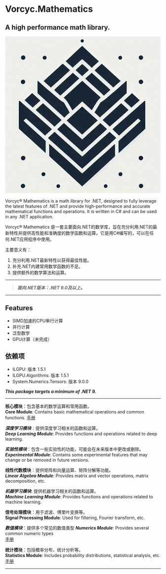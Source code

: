 ﻿# Vorcyc.Mathematics

## A high performance math library.

![VMath logo](logos/logo1.png "logo")

Vorcyc® Mathematics is a math library for .NET, designed to fully leverage the latest features of .NET and provide high-performance and accurate mathematical functions and operations. It is written in C# and can be used in any .NET application.

Vorcyc® Mathematics 是一套主要面向.NET的数学库，旨在充分利用.NET的最新特性并提供高性能和准确度的数学函数和运算。它是用C#编写的，可以在任何.NET应用程序中使用。

主要意义有：
1. 充分利用.NET最新特性以获得最佳性能。
2. 补充.NET内建常用数学函数的不足。
3. 提供额外的数学算法和运算。

---
  
>***面向.NET版本：.NET 9.0及以上。***

---


## Features
- SIMD加速的CPU串行计算
- 并行计算
- 泛型数学
- GPU计算（未完成）



## 依赖项
- ILGPU: 版本 1.5.1  
- ILGPU.Algorithms: 版本 1.5.1  
- System.Numerics.Tensors: 版本 9.0.0  


***This package targets a minimum of .NET 9.***

---

**核心模块**：包含基本的数学运算和常用函数。  
**Core Module**: Contains basic mathematical operations and common functions.
[手册](Module_Core.md)

***深度学习模块***：提供深度学习相关的函数和运算。   
***Deep Learning Module***: Provides functions and operations related to deep learning.


***实验性模块***：包含一些实验性的功能，可能会在未来版本中更改或删除。
***Experimental Module***: Contains some experimental features that may change or be removed in future versions.


**线性代数模块**：提供矩阵和向量运算、矩阵分解等功能。   
***Linear Algebra Module***: Provides matrix and vector operations, matrix decomposition, etc.


***机器学习模块***: 提供机器学习相关的函数和运算。  
***Machine Learning Module***: Provides functions and operations related to machine learning.

**信号处理模块**：用于滤波、傅里叶变换等。  
**Signal Processing Module**: Used for filtering, Fourier transform, etc.


***数值模块***：提供多个常见的数值类型 
***Numerics Module***: Provides several common numeric types  
[手册](Module_Numerics.md)


**统计模块**：包括概率分布、统计分析等。  
**Statistics Module**: Includes probability distributions, statistical analysis, etc.
[手册](Module_Statistics.md)


---
